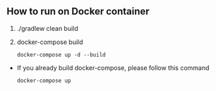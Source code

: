 ## How to run on Docker container

1. ./gradlew clean build
2. docker-compose build
    
    ```
    docker-compose up -d --build
    ```
    
- If you already build docker-compose, please follow this command
    
    ```
    docker-compose up
    ```

